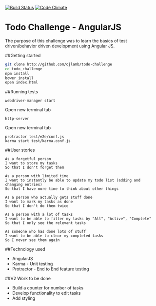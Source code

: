 [![Build Status](https://travis-ci.org/ojlamb/todo_challenge.svg?branch=master)](https://travis-ci.org/ojlamb/todo_challenge)  [![Code Climate](https://codeclimate.com/github/ojlamb/todo_challenge/badges/gpa.svg)](https://codeclimate.com/github/ojlamb/todo_challenge)

# Todo Challenge - AngularJS
The purpose of this challenge was to learn the basics of test driven/behavior driven development using Angular JS.

##Getting started

```bash
git clone http://github.com/ojlamb/todo-challenge
cd todo_challenge
npm install
bower install
open index.html
```
##Running tests
```
webdriver-manager start
```
Open new terminal tab
```
http-server
```
Open new terminal tab
```
protractor test/e2e/conf.js
karma start test/karma.conf.js
```

##User stories

```
As a forgetful person
I want to store my tasks
So that I don't forget them

As a person with limited time
I want to instantly be able to update my todo list (adding and changing entries)
So that I have more time to think about other things

As a person who actually gets stuff done
I want to mark my tasks as done
So that I don't do them twice

As a person with a lot of tasks
I want to be able to filter my tasks by "All", "Active", "Complete"
So that I only see the relevant tasks

As someone who has done lots of stuff
I want to be able to clear my completed tasks
So I never see them again

```

##Technology used

* AngularJS
* Karma - Unit testing
* Protractor - End to End feature testing

##V2 Work to be done

* Build a counter for number of tasks
* Develop functionality to edit tasks
* Add styling
